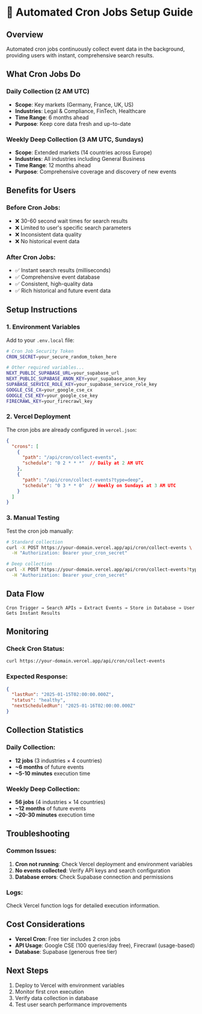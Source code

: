 # 🤖 Automated Cron Jobs Setup Guide

## Overview
Automated cron jobs continuously collect event data in the background, providing users with instant, comprehensive search results.

## What Cron Jobs Do

### **Daily Collection (2 AM UTC)**
- **Scope**: Key markets (Germany, France, UK, US)
- **Industries**: Legal & Compliance, FinTech, Healthcare
- **Time Range**: 6 months ahead
- **Purpose**: Keep core data fresh and up-to-date

### **Weekly Deep Collection (3 AM UTC, Sundays)**
- **Scope**: Extended markets (14 countries across Europe)
- **Industries**: All industries including General Business
- **Time Range**: 12 months ahead
- **Purpose**: Comprehensive coverage and discovery of new events

## Benefits for Users

### **Before Cron Jobs:**
- ❌ 30-60 second wait times for search results
- ❌ Limited to user's specific search parameters
- ❌ Inconsistent data quality
- ❌ No historical event data

### **After Cron Jobs:**
- ✅ Instant search results (milliseconds)
- ✅ Comprehensive event database
- ✅ Consistent, high-quality data
- ✅ Rich historical and future event data

## Setup Instructions

### 1. Environment Variables
Add to your `.env.local` file:
```bash
# Cron Job Security Token
CRON_SECRET=your_secure_random_token_here

# Other required variables...
NEXT_PUBLIC_SUPABASE_URL=your_supabase_url
NEXT_PUBLIC_SUPABASE_ANON_KEY=your_supabase_anon_key
SUPABASE_SERVICE_ROLE_KEY=your_supabase_service_role_key
GOOGLE_CSE_CX=your_google_cse_cx
GOOGLE_CSE_KEY=your_google_cse_key
FIRECRAWL_KEY=your_firecrawl_key
```

### 2. Vercel Deployment
The cron jobs are already configured in `vercel.json`:
```json
{
  "crons": [
    {
      "path": "/api/cron/collect-events",
      "schedule": "0 2 * * *"  // Daily at 2 AM UTC
    },
    {
      "path": "/api/cron/collect-events?type=deep",
      "schedule": "0 3 * * 0"  // Weekly on Sundays at 3 AM UTC
    }
  ]
}
```

### 3. Manual Testing
Test the cron job manually:
```bash
# Standard collection
curl -X POST https://your-domain.vercel.app/api/cron/collect-events \
  -H "Authorization: Bearer your_cron_secret"

# Deep collection
curl -X POST https://your-domain.vercel.app/api/cron/collect-events?type=deep \
  -H "Authorization: Bearer your_cron_secret"
```

## Data Flow

```
Cron Trigger → Search APIs → Extract Events → Store in Database → User Gets Instant Results
```

## Monitoring

### **Check Cron Status:**
```bash
curl https://your-domain.vercel.app/api/cron/collect-events
```

### **Expected Response:**
```json
{
  "lastRun": "2025-01-15T02:00:00.000Z",
  "status": "healthy",
  "nextScheduledRun": "2025-01-16T02:00:00.000Z"
}
```

## Collection Statistics

### **Daily Collection:**
- **12 jobs** (3 industries × 4 countries)
- **~6 months** of future events
- **~5-10 minutes** execution time

### **Weekly Deep Collection:**
- **56 jobs** (4 industries × 14 countries)
- **~12 months** of future events
- **~20-30 minutes** execution time

## Troubleshooting

### **Common Issues:**
1. **Cron not running**: Check Vercel deployment and environment variables
2. **No events collected**: Verify API keys and search configuration
3. **Database errors**: Check Supabase connection and permissions

### **Logs:**
Check Vercel function logs for detailed execution information.

## Cost Considerations

- **Vercel Cron**: Free tier includes 2 cron jobs
- **API Usage**: Google CSE (100 queries/day free), Firecrawl (usage-based)
- **Database**: Supabase (generous free tier)

## Next Steps

1. Deploy to Vercel with environment variables
2. Monitor first cron execution
3. Verify data collection in database
4. Test user search performance improvements
